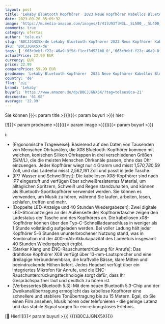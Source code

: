 ```yaml
---
layout: post
title: 'Lekaby Bluetooth Kopfhörer  2023 Neue Kopfhörer Kabellos Bluetooth 5.3 In Ear HiFi Stereo mit ENC Mic  40 Std Kabellose Kopfhörer mit LED-Anzeige  IP7 Wasserdicht Ohrhörer für Arbeit Reisen'
date: 2023-09-26 05:09:32
image: 'https://m.media-amazon.com/images/I/41lU93TlH3L._SL500_._SL400_.jpg'
comments: true
category: ofertas
author: 'tole.es'
slug: 'B0CJJGNX5X-de Lekaby Bluetooth Kopfhörer 2023 Neue Kopfhörer Kabellos...'
sku: 'B0CJJGNX5X-de'
tags: [ '663e9ebf-f22c-46a9-8f5d-f1ccf3d521b8_0','663e9ebf-f22c-46a9-8f5d-f1ccf3d521b8_9901','Arborist Merchandising Root','Elektronik & Foto','Elektronik & Foto: Produkte mit Umwelt-Label','In-Ear Ohrhörer','Kopfhörer','Kopfhörer & Zubehör','Self Service','Special Features Stores','lekaby','🇩🇪', ]
actualPrice: 22.99 EUR
currency: EUR
price: 22.99
comparePrice: 59.99 EUR
prodname: 'Lekaby Bluetooth Kopfhörer  2023 Neue Kopfhörer Kabellos Bluetooth 5.3 In Ear HiFi Stereo mit ENC Mic  40 Std Kabellose Kopfhörer mit LED-Anzeige  IP7 Wasserdicht Ohrhörer für Arbeit Reisen'
country: 'de'
flag: '🇩🇪'
brand: 'Lekaby'
buyurl: 'https://www.amazon.de/dp/B0CJJGNX5X/?tag=tolees0ca-21'
descuento: '61.68'
average: '22.99'
---
```


Sie können [{{< param title >}}]({{< param buyurl >}}) hier:

[![{{< param prodname >}}]({{< param image >}})]({{< param buyurl >}})

ℹ️:

- [Ergonomische Trageweise]: Basierend auf den Daten von Tausenden von Menschen Ohrkanälen, die X08 Bluetooth-Kopfhörer kommen mit weichen, konischen Silikon Ohrkappen in drei verschiedenen Größen (S/M/L), die die meisten Menschen Ohrkanäle passen, ohne das Ohr einzuengen. Jeder Kopfhörer wiegt nur 4 Gramm und misst 1,57*0,78*0,59 Zoll, und das Ladeetui misst 2,56*2,16*1 Zoll und passt in jede Tasche.
- [IP7 Wasser und Schweißfest]: Die kabellosen X08-Kopfhörer sind nach IP7 eingestuft und verfügen über schweißresistentes Material, um alltäglichen Spritzern, Schweiß und Regen standzuhalten, und können als Bluetooth-Sportkopfhörer verwendet werden. Sie können es verwenden, um Musik zu hören, während Sie laufen, arbeiten, lesen, schlafen, treffen und mehr.
- [Doppelte LED-Anzeige und 40 Stunden Wiedergabezeit]: Zwei digitale LED-Stromanzeigen an der Außenseite der Kopfhörertasche zeigen den Ladestatus der Tasche und des Kopfhörers an. Die kabellosen x08-Kopfhörer können über den Typ-C-Schnellladeanschluss in weniger als 1 Stunde vollständig aufgeladen werden. Bei voller Ladung hält jeder Kopfhörer 5-6 Stunden ununterbrochener Nutzung stand, was in Kombination mit der 400-mAh-Akkukapazität des Ladeetuis insgesamt 40 Stunden Wiedergabezeit ergibt.
- [Starker Klang und ENC-Rauschunterdrückung für Anrufe]: Das drahtlose Kopfhörer X08 verfügt über 13-mm-Lautsprecher und eine dreilagige Verbundmembran, die kraftvolle Bässe, klare Mitten und beeindruckende Höhen liefert. Jedes Headset verfügt über ein integriertes Mikrofon für Anrufe, und die ENC-Rauschunterdrückungstechnologie sorgt dafür, dass Ihr Gesprächspartner laut und deutlich zu hören ist.
- [Verbessertes Bluetooth 5.3]: Mit dem neuen Bluetooth 5.3-Chip und der Zweikanalübertragung ermöglicht das kabellose Kopfhörer eine schnellere und stabilere Tonübertragung bis zu 15 Metern. Egal, ob Sie einen Film ansehen, Musik hören oder telefonieren - die geringe Latenz und das stabile Signal sorgen für ein reibungsloses Erlebnis.

[🛒 Hier!!]({{< param buyurl >}})
{{<world>}}B0CJJGNX5X{{</world>}}
